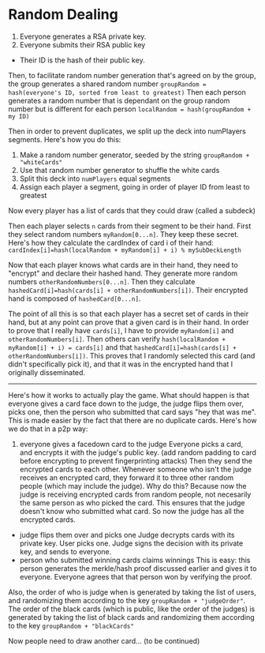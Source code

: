 # Random Dealing
1. Everyone generates a RSA private key.
3. Everyone submits their RSA public key
* Their ID is the hash of their public key.

Then, to facilitate random number generation that's agreed on by the group, the group generates a shared random number
`groupRandom = hash(everyone's ID, sorted from least to greatest)`
Then each person generates a random number that is dependant on the group random number but is different for each person
`localRandom = hash(groupRandom + my ID)`


Then in order to prevent duplicates, we split up the deck into numPlayers segments. 
Here's how you do this:

1. Make a random number generator, seeded by the string `groupRandom + "whiteCards"`
2. Use that random number generator to shuffle the white cards
3. Split this deck into `numPlayers` equal segments
4. Assign each player a segment, going in order of player ID from least to greatest

Now every player has a list of cards that they could draw (called a subdeck)

Then each player selects `n` cards from their segment to be their hand.
First they select random numbers `myRandom[0...n]`. They keep these secret.
Here's how they calculate the cardIndex of card i of their hand: `cardIndex[i]=hash(localRandom + myRandom[i] + i) % mySubDeckLength`

Now that each player knows what cards are in their hand, they need to "encrypt" and declare their hashed hand.
They generate more random numbers `otherRandomNumbers[0...n]`. Then they calculate `hashedCard[i]=hash(cards[i] + otherRandomNumbers[i])`. Their encrypted hand is composed of `hashedCard[0...n]`.


The point of all this is so that each player has a secret set of cards in their hand, but at any point can prove that a given card is in their hand.
In order to prove that I really have `cards[i]`, I have to provide `myRandom[i]` and `otherRandomNumbers[i]`. Then others can verify `hash(localRandom + myRandom[i] + i) = cards[i]` and that `hashedCard[i]=hash(cards[i] + otherRandomNumbers[i])`. This proves that I randomly selected this card (and didn't specifically pick it), and that it was in the encrypted hand that I originally disseminated. 



-----

Here's how it works to actually play the game. What should happen is that everyone gives a card face down to the judge, the judge flips them over, picks one, then the person who submitted that card says "hey that was me".
	This is made easier by the fact that there are no duplicate cards.
	Here's how we do that in a p2p way:

1. everyone gives a facedown card to the judge
		Everyone picks a card, and encrypts it with the judge's public key. (add random padding to card before encrypting to prevent fingerprinting attacks)
		Then they send the encrypted cards to each other. Whenever someone who isn't the judge receives an encrypted card, they forward it to three other random people (which may include the judge).
		Why do this? Because now the judge is receiving encrypted cards from random people, not necesarily the same person as who picked the card. This ensures that the judge doesn't know who submitted what card.
		So now the judge has all the encrypted cards.
* judge flips them over and picks one
		Judge decrypts cards with its private key. User picks one.
		Judge signs the decision with its private key, and sends to everyone.
* person who submitted winning cards claims winnings
		This is easy: this person generates the merkle/hash proof discussed earlier and gives it to everyone. 
		Everyone agrees that that person won by verifying the proof.




Also, the order of who is judge when is generated by taking the list of users, and randomizing them according to the key `groupRandom + "judgeOrder"`. 
The order of the black cards (which is public, like the order of the judges) is generated by taking the list of black cards and randomizing them according to the key `groupRandom + "blackCards"`




Now people need to draw another card... (to be continued)



